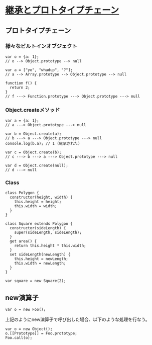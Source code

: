 # [継承とプロトタイプチェーン](https://developer.mozilla.org/ja/docs/Web/JavaScript/Guide/Inheritance_and_the_prototype_chain)

## プロトタイプチェーン

### 様々なビルトインオブジェクト

```
var o = {a: 1};
// o --> Object.prototype --> null

var a = ["yo", "whadup", "?"];
// a --> Array.prototype --> Object.prototype --> null

function f() {
  return 2;
}
// f ---> Function.prototype ---> Object.prototype ---> null
```

### Object.createメソッド

```
var a = {a: 1};
// a ---> Object.prototype ---> null

var b = Object.create(a);
// b ---> a ---> Object.prototype ---> null
console.log(b.a); // 1 (継承された)

var c = Object.create(b);
// c ---> b ---> a ---> Object.prototype ---> null

var d = Object.create(null);
// d ---> null
```

### Class

```
class Polygon {
  constructor(height, width) {
    this.height = height;
    this.width = width;
  }
}

class Square extends Polygon {
  constructor(sideLength) {
    super(sideLength, sideLength);
  }
  get area() {
    return this.height * this.width;
  }
  set sideLength(newLength) {
    this.height = newLength;
    this.width = newLength;
  }
}

var square = new Square(2);
```

## new演算子

```
var o = new Foo();
```

上記のようにnew演算子で呼び出した場合、以下のような処理を行なう。

```
var o = new Object();
o.[[Prototype]] = Foo.prototype;
Foo.call(o);
```
